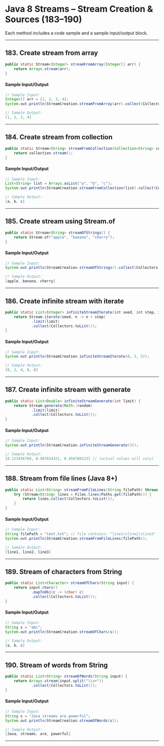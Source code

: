 # Java 8 Streams – Stream Creation & Sources (183–190)

Each method includes a code sample and a sample input/output block.

---

## 183. Create stream from array

```java
public static Stream<Integer> streamFromArray(Integer[] arr) {
    return Arrays.stream(arr);
}
```
#### Sample Input/Output
```java
// Sample Input:
Integer[] arr = {1, 2, 3, 4};
System.out.println(StreamCreation.streamFromArray(arr).collect(Collectors.toList()));

// Sample Output:
[1, 2, 3, 4]
```

---

## 184. Create stream from collection

```java
public static Stream<String> streamFromCollection(Collection<String> collection) {
    return collection.stream();
}
```
#### Sample Input/Output
```java
// Sample Input:
List<String> list = Arrays.asList("a", "b", "c");
System.out.println(StreamCreation.streamFromCollection(list).collect(Collectors.toList()));

// Sample Output:
[a, b, c]
```

---

## 185. Create stream using Stream.of

```java
public static Stream<String> streamOfStrings() {
    return Stream.of("apple", "banana", "cherry");
}
```
#### Sample Input/Output
```java
// Sample Input:
System.out.println(StreamCreation.streamOfStrings().collect(Collectors.toList()));

// Sample Output:
[apple, banana, cherry]
```

---

## 186. Create infinite stream with iterate

```java
public static List<Integer> infiniteStreamIterate(int seed, int step, int limit) {
    return Stream.iterate(seed, n -> n + step)
            .limit(limit)
            .collect(Collectors.toList());
}
```
#### Sample Input/Output
```java
// Sample Input:
System.out.println(StreamCreation.infiniteStreamIterate(0, 2, 5));

// Sample Output:
[0, 2, 4, 6, 8]
```

---

## 187. Create infinite stream with generate

```java
public static List<Double> infiniteStreamGenerate(int limit) {
    return Stream.generate(Math::random)
            .limit(limit)
            .collect(Collectors.toList());
}
```
#### Sample Input/Output
```java
// Sample Input:
System.out.println(StreamCreation.infiniteStreamGenerate(3));

// Sample Output:
[0.123456789, 0.987654321, 0.456789123] // (actual values will vary)
```

---

## 188. Stream from file lines (Java 8+)

```java
public static List<String> streamFromFileLines(String filePath) throws IOException {
    try (Stream<String> lines = Files.lines(Paths.get(filePath))) {
        return lines.collect(Collectors.toList());
    }
}
```
#### Sample Input/Output
```java
// Sample Input:
String filePath = "test.txt"; // file contains: "line1\nline2\nline3"
System.out.println(StreamCreation.streamFromFileLines(filePath));

// Sample Output:
[line1, line2, line3]
```

---

## 189. Stream of characters from String

```java
public static List<Character> streamOfChars(String input) {
    return input.chars()
            .mapToObj(c -> (char) c)
            .collect(Collectors.toList());
}
```
#### Sample Input/Output
```java
// Sample Input:
String s = "abc";
System.out.println(StreamCreation.streamOfChars(s));

// Sample Output:
[a, b, c]
```

---

## 190. Stream of words from String

```java
public static List<String> streamOfWords(String input) {
    return Arrays.stream(input.split("\\s+"))
            .collect(Collectors.toList());
}
```
#### Sample Input/Output
```java
// Sample Input:
String s = "Java streams are powerful";
System.out.println(StreamCreation.streamOfWords(s));

// Sample Output:
[Java, streams, are, powerful]
```

---